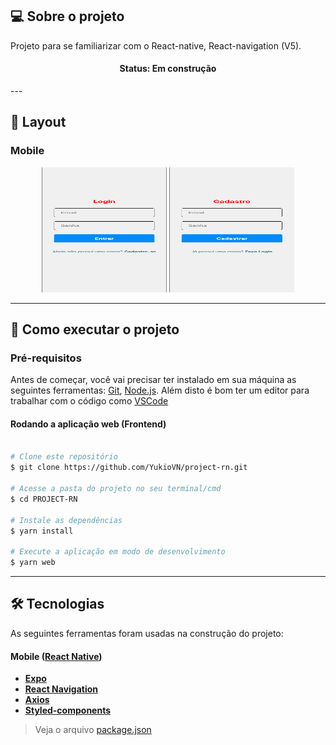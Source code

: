 ## 💻 Sobre o projeto

Projeto para se familiarizar com o React-native, React-navigation (V5).

<h4 align="center"> 
	 Status: Em construção
</h4>
---

## 🎨 Layout

### Mobile

<p align="center">
  <img alt="Login Screen" title="#Tela de Login" src="./assets/login.png" width="200px" height="200px">

  <img alt="SignUp Screen" title="#Tela de Cadastro" src="./assets/register.png" width="200px" height="200px">
</p>

---

## 🚀 Como executar o projeto

### Pré-requisitos

Antes de começar, você vai precisar ter instalado em sua máquina as seguintes ferramentas:
[Git](https://git-scm.com), [Node.js](https://nodejs.org/en/). 
Além disto é bom ter um editor para trabalhar com o código como [VSCode](https://code.visualstudio.com/)

#### Rodando a aplicação web (Frontend)

```bash

# Clone este repositório
$ git clone https://github.com/YukioVN/project-rn.git

# Acesse a pasta do projeto no seu terminal/cmd
$ cd PROJECT-RN

# Instale as dependências
$ yarn install

# Execute a aplicação em modo de desenvolvimento
$ yarn web

```

---

## 🛠 Tecnologias

As seguintes ferramentas foram usadas na construção do projeto:

#### **Mobile**  ([React Native](http://www.reactnative.com/))

-   **[Expo](https://expo.io/)**
-   **[React Navigation](https://reactnavigation.org/)**
-   **[Axios](https://github.com/axios/axios)**
-   **[Styled-components](https://github.com/styled-components/styled-components)**

> Veja o arquivo  [package.json](https://github.com/YukioVN/project-rn/blob/main/package.json)
